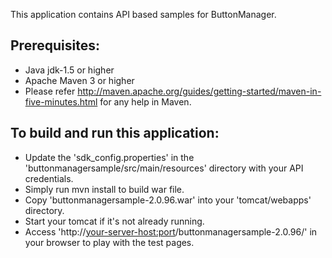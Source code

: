This application contains API based samples for ButtonManager. 

Prerequisites:
---------------
*	Java jdk-1.5 or higher
*	Apache Maven 3 or higher
*  Please refer http://maven.apache.org/guides/getting-started/maven-in-five-minutes.html for any help in Maven.

To build and run this application:
----------------------------------

*   Update the 'sdk_config.properties' in the 'buttonmanagersample/src/main/resources' directory with your API credentials.
*	Simply run mvn install to build war file.
*	Copy 'buttonmanagersample-2.0.96.war' into your 'tomcat/webapps' directory.
*	Start your tomcat if it's not already running.
*	Access 'http://<your-server-host:port>/buttonmanagersample-2.0.96/' in your browser to play with the test pages.
